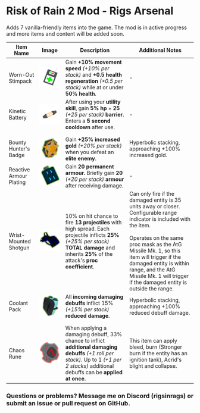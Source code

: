 # Risk of Rain 2 Mod - Rigs Arsenal
Adds 7 vanilla-friendly items into the game. The mod is in active progress and more items and content will be added soon.

| Item Name | Image | Description | Additional Notes |
| ----------- | ----------- | ----------- |----------- |
| Worn-Out Stimpack | ![Worn Out Stimpack](/UnityProject/Assets/Materials/Item/WornOutStimpack/WornOutStimpack.png) | Gain **+10% movement speed** *(+10% per stack)* and **+0.5 health regeneration** *(+0.5 per stack)* while at or under **50% health**. | - |
| Kinetic Battery | ![Kinetic Battery](/UnityProject/Assets/Materials/Item/KineticBattery/KineticBattery.PNG) | After using your **utility skill**, gain **5% hp** + **25** *(+25 per stack)* **barrier**. Enters a **5 second cooldown** after use. | - |
|||||
|||||
| Bounty Hunter's Badge | ![Bounty Hunter's Badge](/UnityProject/Assets/Materials/Item/BountyHunterBadge/BountyHunterBadge.png) | Gain **+25% increased gold** *(+20% per stack)* when you defeat an **elite enemy**. | Hyperbolic stacking, approaching +100% increased gold. |
| Reactive Armour Plating | ![Reactive Armour Plating](/UnityProject/Assets/Materials/Item/ReactiveArmourPlate/ReactiveArmourPlating.png) | Gain **20 permanent armour.** Briefly gain **20** *(+20 per stack)* **armour** after receiving damage. | - |
| Wrist-Mounted Shotgun | ![Wrist-Mounted Shotgun](/UnityProject/Assets/Materials/Item/WristMountedShotgun/WristMountedShotgun.png) | 10% on hit chance to fire **13 projectiles** with high spread. Each projectile inflicts **25%** *(+25% per stack)* **TOTAL damage** and inherits **25%** of the attack's **proc coefficient**. | Can only fire if the damaged entity is 35 units away or closer. Configurable range indicator is included with the item.<br><br>Operates on the same proc mask as the AtG Missile Mk. 1, so this item will trigger if the damaged entity is within range, and the AtG Missile Mk. 1 will trigger if the damaged entity is outside the range. |
| Coolant Pack| ![Coolant Pack](/UnityProject/Assets/Materials/Item/CoolantPack/CoolantPack.png) | All **incoming damaging debuffs** inflict 15% *(+15% per stack)* **reduced damage**. | Hyperbolic stacking, approaching +100% reduced debuff damage. |
|||||
|||||
| Chaos Rune | ![ChaosRune](/UnityProject/Assets/Materials/Item/ChaosRune/ChaosRune.png) | When applying a damaging debuff, 33% chance to inflict **additional damaging debuffs** *(+1 roll per stack)*. Up to 1 *(+1 per 2 stacks)* additional debuffs can be **applied at once.** | This item can apply bleed, burn (Stronger burn if the entity has an ignition tank), Acrid's blight and collapse. |


### Questions or problems? Message me on Discord (rigsinrags) or submit an issue or pull request on GitHub.
